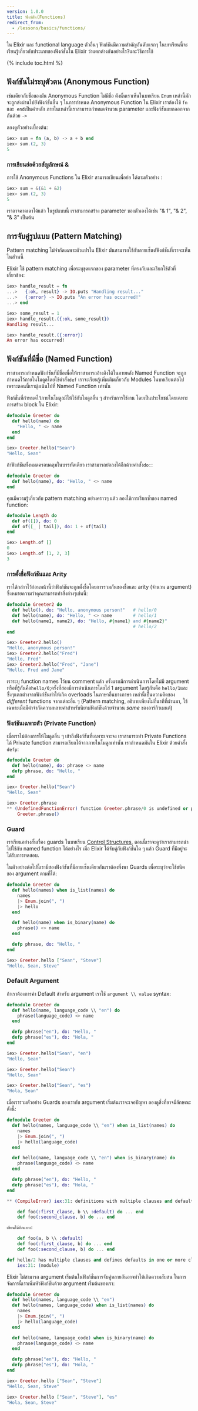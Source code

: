 ```yaml
---
version: 1.0.0
title: ฟังก์ชัน(Functions)
redirect_from:
  - /lessons/basics/functions/
---
```


ใน Elixir และ functional language ตัวอื่นๆ ฟังก์ชันมีความสำคัญอันดับแรกๆ ในบทเรียนนี้จะเรียนรู้เกี่ยวกับประเภทของฟังก์ชั่นใน Elixir ว่าแตกต่างกันอย่างไร?และวิธีการใช้


{% include toc.html %}

## ฟังก์ชันไม่ระบุตัวตน (Anonymous Function)

เช่นเดียวกับชื่อของมัน Anonymous Function ไม่มีชื่อ ดังนั้นเราเห็นในบทเรียน `Enum` เหล่านี้มักจะถูกส่งผ่านไปยังฟังก์ชันอื่น ๆ  ในการกำหนด Anonymous Function ใน Elixir เราต้องใช้ `fn` และ` end`เป็นคำหลัก ภายในเหล่านี้เราสามารถกำหนดจำนวน parameter และฟังก์ชันแยกออกจากกันด้วย `->`

ลองดูตัวอย่างเบื้องต้น:

```elixir
iex> sum = fn (a, b) -> a + b end
iex> sum.(2, 3)
5
```

### การเขียนย่อด้วยสัญลักษณ์ &

การใช้ Anonymous Functions ใน Elixir สามารถเขียนเพื่อย่อ ได้ตามตัวอย่าง :

```elixir
iex> sum = &(&1 + &2)
iex> sum.(2, 3)
5
```

เราอาจคาดเดาได้แล้ว ในรูปแบบนี้ เราสามารถสร้าง parameter ของตัวเองได้เช่น "& 1", "& 2", "& 3" เป็นต้น

## การจับคู่รูปแบบ (Pattern Matching)

Pattern matching ไม่จำกัดเฉพาะตัวแปรใน Elixir มันสามารถใช้กับลายเซ็นต์ฟังก์ชันที่เราจะเห็นในส่วนนี้

Elixir ใช้ pattern matching เพื่อระบุชุดแรกของ parameter ที่ตรงกับและเรียกใช้ตัวที่เกี่ยวข้อง:

```elixir
iex> handle_result = fn
...>   {:ok, result} -> IO.puts "Handling result..."
...>   {:error} -> IO.puts "An error has occurred!"
...> end

iex> some_result = 1
iex> handle_result.({:ok, some_result})
Handling result...

iex> handle_result.({:error})
An error has occurred!
```

## ฟังก์ชันที่มีชื่อ (Named Function)

เราสามารถกำหนดฟังก์ชันที่มีชื่อเพื่อให้เราสามารถอ้างอิงได้ในภายหลัง Named Function จะถูกกำหนดไว้ภายในโมดูลโดยใช้คำสั่ง`def` เราจะเรียนรู้เพิ่มเติมเกี่ยวกับ Modules ในบทเรียนต่อไป เพราะตอนนี้เรามุ่งเน้นไปที่ Named Function เท่านั้น

ฟังก์ชั่นที่กำหนดไว้ภายในโมดูลมีให้ใช้กับโมดูลอื่น ๆ สำหรับการใช้งาน  โดยเป็นประโยชน์โดยเฉพาะการสร้าง block ใน Elixir:

```elixir
defmodule Greeter do
  def hello(name) do
    "Hello, " <> name
  end
end

iex> Greeter.hello("Sean")
"Hello, Sean"
```
 ถ้าฟังก์ชันทั้งหมดครอบคลุมในบรรทัดเดียว เราสามารถย่อลงได้อีกด้วยคำสั้ง`do:`:

```elixir
defmodule Greeter do
  def hello(name), do: "Hello, " <> name
end
```

คุณมีความรู้เกี่ยวกับ pattern matching อย่างคราวๆ แล้ว ลองใช้การเรียกซ้ำของ named function:

```elixir
defmodule Length do
  def of([]), do: 0
  def of([_ | tail]), do: 1 + of(tail)
end

iex> Length.of []
0
iex> Length.of [1, 2, 3]
3
```

### การตั้งชื่อฟังก์ชันและ Arity

เราได้กล่าวไว้ก่อนหน้านี้ว่าฟังก์ชันจะถูกตั้งชื่อโดยการรวมกันของชื่อและ arity (จำนวน argument) ซึ่งหมายความว่าคุณสามารถทำสิ่งต่างๆเช่นนี้:

```elixir
defmodule Greeter2 do
  def hello(), do: "Hello, anonymous person!"   # hello/0
  def hello(name), do: "Hello, " <> name        # hello/1
  def hello(name1, name2), do: "Hello, #{name1} and #{name2}"
                                                # hello/2
end

iex> Greeter2.hello()
"Hello, anonymous person!"
iex> Greeter2.hello("Fred")
"Hello, Fred"
iex> Greeter2.hello("Fred", "Jane")
"Hello, Fred and Jane"
```

เราระบุ function names ไว้บน comment แล้ว ครั้งแรกมีการดำเนินการโดยไม่มี argument หรือที่รู้กันคือ`hello/0`;ครั้งที่สองมีการดำเนินการโดยใส่ 1 argument โดยรู้กันคือ `hello/1`และซึ่่งๆแตกต่างจากฟังก์ชันทำให้เกิด overloads ในภาษาอื่นบางภาษา เหล่านี้เป็นความคิดของ _different_ functions จากแต่ละอื่น ๆ (Pattern matching, อธิบายเพียงไม่กี่นาทีที่ผ่านมา, ใช้เฉพาะเมื่อมีคำจำกัดความหลายคำสำหรับนิยามฟังก์ชันด้วยจำนวน _same_ ของอาร์กิวเมนต์)

### ฟังก์ชันเฉพาะตัว (Private Function)

เมื่อเราไม่ต้องการให้โมดูลอื่น ๆ เข้าถึงฟังก์ชันที่เฉพาะเจาะจง เราสามารถทำ Private Functions ได้  Private function สามารถเรียกได้จากภายในโมดูลเท่านั้น เรากำหนดมันใน Elixir ด้วยคำสั้ง `defp`:

```elixir
defmodule Greeter do
  def hello(name), do: phrase <> name
  defp phrase, do: "Hello, "
end

iex> Greeter.hello("Sean")
"Hello, Sean"

iex> Greeter.phrase
** (UndefinedFunctionError) function Greeter.phrase/0 is undefined or private
    Greeter.phrase()
```

### Guard

เราเรียนอย่างสั้นเรื่อง guards ในบทเรียน [Control Structures](../control-structures), ตอนนี้เราจะดูว่าเราสามารถนำไปใช้กับ named function ได้อย่างไร เมื่อ Elixir ได้จับคู่กับฟังก์ชั่นใด ๆ แล้ว Guard ที่มีอยู่จะได้รับการทดสอบ.

ในตัวอย่างต่อไปนี้เรามีสองฟังก์ชันที่มีลายเซ็นเดียวกันเราต้องพึ่งพา Guards เพื่อระบุว่าจะใช้ชนิดของ argument ตามที่ได้:

```elixir
defmodule Greeter do
  def hello(names) when is_list(names) do
    names
    |> Enum.join(", ")
    |> hello
  end

  def hello(name) when is_binary(name) do
    phrase() <> name
  end

  defp phrase, do: "Hello, "
end

iex> Greeter.hello ["Sean", "Steve"]
"Hello, Sean, Steve"
```

### Default Argument

ถ้าเราต้องการค่า Default สำหรับ argument เราใช้ `argument \\ value` syntax:

```elixir
defmodule Greeter do
  def hello(name, language_code \\ "en") do
    phrase(language_code) <> name
  end

  defp phrase("en"), do: "Hello, "
  defp phrase("es"), do: "Hola, "
end

iex> Greeter.hello("Sean", "en")
"Hello, Sean"

iex> Greeter.hello("Sean")
"Hello, Sean"

iex> Greeter.hello("Sean", "es")
"Hola, Sean"
```

เมื่อเรารวมตัวอย่าง Guards ของเรากับ argument เริ่มต้นเราจะเจอปัญหา ลองดูสิ่งที่อาจมีลักษณะดังนี้:

```elixir
defmodule Greeter do
  def hello(names, language_code \\ "en") when is_list(names) do
    names
    |> Enum.join(", ")
    |> hello(language_code)
  end

  def hello(name, language_code \\ "en") when is_binary(name) do
    phrase(language_code) <> name
  end

  defp phrase("en"), do: "Hello, "
  defp phrase("es"), do: "Hola, "
end

** (CompileError) iex:31: definitions with multiple clauses and default values require a header. Instead of:

    def foo(:first_clause, b \\ :default) do ... end
    def foo(:second_clause, b) do ... end

เขียนได้อีกแบบ:

    def foo(a, b \\ :default)
    def foo(:first_clause, b) do ... end
    def foo(:second_clause, b) do ... end

def hello/2 has multiple clauses and defines defaults in one or more clauses
    iex:31: (module)
```

Elixir ไม่สามารถ argument เริ่มต้นในฟังก์ชั่นการจับคู่หลายอันอาจทำให้เกิดความสับสน ในการจัดการนี้เราเพิ่มหัวฟังก์ชันด้วย argument เริ่มต้นของเรา:

```elixir
defmodule Greeter do
  def hello(names, language_code \\ "en")
  def hello(names, language_code) when is_list(names) do
    names
    |> Enum.join(", ")
    |> hello(language_code)
  end

  def hello(name, language_code) when is_binary(name) do
    phrase(language_code) <> name
  end

  defp phrase("en"), do: "Hello, "
  defp phrase("es"), do: "Hola, "
end

iex> Greeter.hello ["Sean", "Steve"]
"Hello, Sean, Steve"

iex> Greeter.hello ["Sean", "Steve"], "es"
"Hola, Sean, Steve"
```

